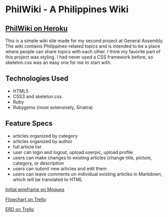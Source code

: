 <h1> PhilWiki - A Philippines Wiki </h1>

<h2> <a href = "http//www.philwiki.herokuapp.com" alt = "PhilWiki"> PhilWiki on Heroku </a> </h2>
<p> This is a simple wiki site made for my second project at General Assembly. The wiki contains Philippines-related topics and is intended to be a place where people can share topics with each other. I think my favorite part of this project was styling. I had never used a CSS framework before, so skeleton.css was an easy one for me to start with. </p>

<h2> Technologies Used </h2>
<ul>
<li> HTML5 </li>
<li> CSS3 and skeleton.css </li>
<li> Ruby </li>
<li> Rubygems (most extensively, Sinatra) </li>
</ul>

<h2> Feature Specs </h2>
<ul>
<li> articles organized by category </li>
<li> articles organized by author </li>
<li> full article list </li>
<li> user can login and logout, upload userpic, upload profile </li>
<li> users can make changes to existing articles (change title, picture, category, or description </li>
<li> users can submit new articles and edit them </li>
<li> users can leave comments on individual existing articles in Markdown, which will be translated to HTML</li>
</ul>

<p><a href = "https://moqups.com/anfperez/wwJsrr66/p:a16b2c2a4" alt = "wireframe">Initial wireframe on Moqups </a> </p>

<p> <a href = "https://trello-attachments.s3.amazonaws.com/569eb64985f829050bf7f700/960x960/5761e0dbab787aace3c13e3258abcd0a/12607237_10101273737631480_893899920_n.jpg" alt = "flowchart"> Flowchart on Trello </a></p>

<p> <a href = "https://trello-attachments.s3.amazonaws.com/569ead4805459550ff176179/960x960/eaf5d09c8e71940b5a2f3c0d215c9323/12625800_10101273732142480_1579530612_n.jpg" alt = "ERD">ERD on Trello </a> </p>
